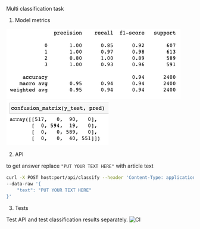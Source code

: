 Multi classification task

1. Model metrics

![img.png](img/img.png)
![img.png](img/img_matrix.png)

2. API

to get answer replace `"PUT YOUR TEXT HERE"` with article text
```bash
curl -X POST host:port/api/classify --header 'Content-Type: application/json' \
--data-raw '{
    "text": "PUT YOUR TEXT HERE"
}'
```

3. Tests

Test API and test classification results separately.
![CI](https://github.com/maryblack/mle/workflows/CI/badge.svg)